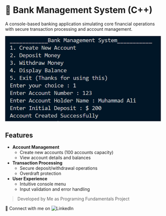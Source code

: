 # 🏦 Bank Management System (C++)

A console-based banking application simulating core financial operations with secure transaction processing and account management.

![Terminal Demo Screenshot](images/image2.png) <!-- Add your screenshot here -->

##  Features

- **Account Management**
  - Create new accounts (100 accounts capacity)
  - View account details and balances
- **Transaction Processing**
  - Secure deposit/withdrawal operations
  - Overdraft protection
- **User Experience**
  - Intuitive console menu
  - Input validation and error handling
    
> Developed by Me as Programing Fundamentals Project 

🔗 Connect with me on ![LinkedIn](www.linkedin.com/in/alibro005)
